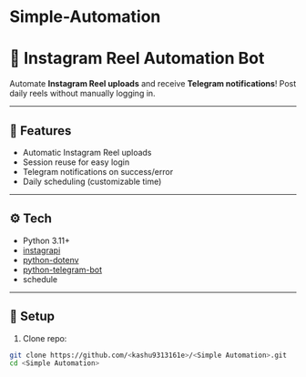 # Simple-Automation
# 🚀 Instagram Reel Automation Bot

Automate **Instagram Reel uploads** and receive **Telegram notifications**! Post daily reels without manually logging in.  

---

## 🌟 Features
- Automatic Instagram Reel uploads  
- Session reuse for easy login  
- Telegram notifications on success/error  
- Daily scheduling (customizable time)  

---

## ⚙️ Tech
- Python 3.11+  
- [instagrapi](https://github.com/adw0rd/instagrapi)  
- [python-dotenv](https://pypi.org/project/python-dotenv/)  
- [python-telegram-bot](https://github.com/python-telegram-bot/python-telegram-bot)  
- schedule  

---

## 📝 Setup
1. Clone repo:  
```bash
git clone https://github.com/<kashu9313161e>/<Simple Automation>.git
cd <Simple Automation>
